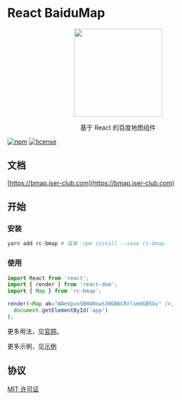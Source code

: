 # React BaiduMap

<p align="center">
  <img src="https://bmap.jser-club.com/home.png" width="200px">
</p>
<p align="center">基于 React 的百度地图组件</p>

[![npm](https://img.shields.io/npm/v/rc-bmap.svg)]()
[![license](https://img.shields.io/github/license/jserwang/rc-bmap.svg)]()

## 文档

[https://bmap.jser-club.com](https://bmap.jser-club.com)

## 开始

### 安装

```bash
yarn add rc-bmap # 或者：npm install --save rc-bmap
```

### 使用
``` js
import React from 'react';
import { render } from 'react-dom';
import { Map } from 'rc-bmap';

render(<Map ak="WAeVpuoSBH4NswS30GNbCRrlsmdGB5Gv" />, 
  document.getElementById('app')
);

```

更多用法，见[官网](https://bmap.jser-club.com)。

更多示例，见[示例](https://bmap.jser-club.com/examples/)

## 协议

[MIT 许可证](https://opensource.org/licenses/MIT)
